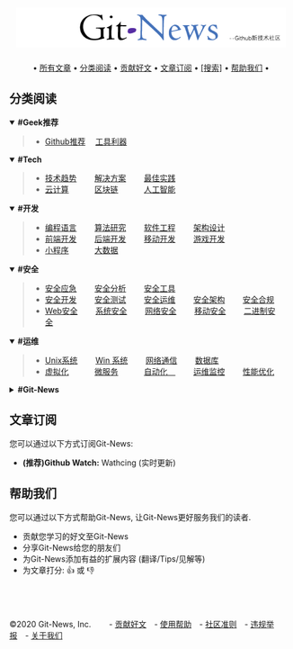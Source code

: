 <h1 align="center">
  	<a href="https://git-news.github.io"><img src="./.git-news/logo.png" alt="Git-News" width="480"></a>
</h1>
<div align="center">
		•
  		<a href="https://github.com/Git-News-Official/git-news.github.io/issues">所有文章</a> •
  		<a href="#分类阅读">分类阅读</a> •
		<a href="https://github.com/Git-News-Official/git-news.github.io/issues/new/choose">贡献好文</a> •
		<a href="#文章订阅">文章订阅</a> •
  		<a href="https://github.com/Git-News-Official/git-news.github.io/issues">[搜索]</a> •
		<a href="#帮助我们">帮助我们</a>
		•
</div>


## 分类阅读

<details open>
	<summary><strong> #Geek推荐 </strong></summary>
	<blockquote>
	<ul>
	<li>
		<a href="https://github.com/Git-News-Official/git-news.github.io/labels/Github推荐" target="_blank">Github推荐</a>&emsp;
		<a href="https://github.com/Git-News-Official/git-news.github.io/labels/工具利器" target="_blank">工具利器</a>&emsp;&emsp;
	</li>
	</ul>
	</blockquote>
</details>


<details open>
	<summary><strong> #Tech </strong></summary>
	<blockquote>
	<ul>
		<li>
			<a href="https://github.com/Git-News-Official/git-news.github.io/labels/技术趋势" target="_blank">技术趋势</a>&emsp;&emsp;
			<a href="https://github.com/Git-News-Official/git-news.github.io/labels/解决方案" target="_blank">解决方案</a>&emsp;&emsp;
			<a href="https://github.com/Git-News-Official/git-news.github.io/labels/最佳实践" target="_blank">最佳实践</a>&emsp;&emsp;
		</li>
		<li>
			<a href="https://github.com/Git-News-Official/git-news.github.io/labels/云计算" target="_blank">云计算</a>&emsp;&emsp;&emsp;
			<a href="https://github.com/Git-News-Official/git-news.github.io/labels/区块链" target="_blank">区块链</a>&emsp;&emsp;&emsp;
			<a href="https://github.com/Git-News-Official/git-news.github.io/labels/人工智能" target="_blank">人工智能</a>&emsp;&emsp;
		</li>
	</ul>
	</blockquote>
</details>

<details open>
	<summary><strong> #开发 </strong></summary>
	<blockquote>
	<ul>
		<li>
			<a href="https://github.com/Git-News-Official/git-news.github.io/labels/编程语言" target="_blank">编程语言</a>&emsp;&emsp;
			<a href="https://github.com/Git-News-Official/git-news.github.io/labels/算法研究" target="_blank">算法研究</a>&emsp;&emsp;
			<a href="https://github.com/Git-News-Official/git-news.github.io/labels/软件工程" target="_blank">软件工程</a>&emsp;&emsp;
			<a href="https://github.com/Git-News-Official/git-news.github.io/labels/架构设计" target="_blank">架构设计</a>&emsp;&emsp;
		</li>
		<li>
			<a href="https://github.com/Git-News-Official/git-news.github.io/labels/前端开发" target="_blank">前端开发</a>&emsp;&emsp;
			<a href="https://github.com/Git-News-Official/git-news.github.io/labels/后端开发" target="_blank">后端开发</a>&emsp;&emsp;
			<a href="https://github.com/Git-News-Official/git-news.github.io/labels/移动开发" target="_blank">移动开发</a>&emsp;&emsp;
			<a href="https://github.com/Git-News-Official/git-news.github.io/labels/游戏开发" target="_blank">游戏开发</a>&emsp;&emsp;
		</li>
		<li>
			<a href="https://github.com/Git-News-Official/git-news.github.io/labels/小程序" target="_blank">小程序</a>&emsp;&emsp;&emsp;
			<a href="https://github.com/Git-News-Official/git-news.github.io/labels/大数据" target="_blank">大数据</a>&emsp;&emsp;&emsp;
		</li>
	</ul>
	</blockquote>
</details>


<details open>
	<summary><strong> #安全 </strong></summary>
	<blockquote>
	<ul>
		<li>
			<a href="https://github.com/Git-News-Official/git-news.github.io/labels/安全应急" target="_blank">安全应急</a>&emsp;&emsp;
			<a href="https://github.com/Git-News-Official/git-news.github.io/labels/安全分析" target="_blank">安全分析</a>&emsp;&emsp;
			<a href="https://github.com/Git-News-Official/git-news.github.io/labels/安全工具" target="_blank">安全工具</a>&emsp;&emsp;
		</li>
		<li>
			<a href="https://github.com/Git-News-Official/git-news.github.io/labels/安全开发" target="_blank">安全开发</a>&emsp;&emsp;
			<a href="https://github.com/Git-News-Official/git-news.github.io/labels/安全测试" target="_blank">安全测试</a>&emsp;&emsp;
			<a href="https://github.com/Git-News-Official/git-news.github.io/labels/安全运维" target="_blank">安全运维</a>&emsp;&emsp;
			<a href="https://github.com/Git-News-Official/git-news.github.io/labels/安全架构" target="_blank">安全架构</a>&emsp;&emsp;
			<a href="https://github.com/Git-News-Official/git-news.github.io/labels/安全合规" target="_blank">安全合规</a>&emsp;&emsp;
		</li>
		<li>
			<a href="https://github.com/Git-News-Official/git-news.github.io/labels/Web安全" target="_blank">Web安全</a>&emsp;&emsp;
			<a href="https://github.com/Git-News-Official/git-news.github.io/labels/系统安全" target="_blank">系统安全</a>&emsp;&emsp;
			<a href="https://github.com/Git-News-Official/git-news.github.io/labels/网络安全" target="_blank">网络安全</a>&emsp;&emsp;
			<a href="https://github.com/Git-News-Official/git-news.github.io/labels/移动安全" target="_blank">移动安全</a>&emsp;&emsp;
			<a href="https://github.com/Git-News-Official/git-news.github.io/labels/二进制安全" target="_blank">二进制安全</a>&emsp;&emsp;
		</li>
	</ul>
	</blockquote>
</details>

<details open>
	<summary><strong> #运维 </strong></summary>
	<blockquote>
	<ul>
		<li>
			<a href="https://github.com/Git-News-Official/git-news.github.io/labels/Unix系统" target="_blank">Unix系统</a>&emsp;&emsp;
			<a href="https://github.com/Git-News-Official/git-news.github.io/labels/Win系统" target="_blank">Win 系统</a>&emsp;&emsp;
			<a href="https://github.com/Git-News-Official/git-news.github.io/labels/网络通信" target="_blank">网络通信</a>&emsp;&emsp;
			<a href="https://github.com/Git-News-Official/git-news.github.io/labels/数据库" target="_blank">数据库</a>&emsp;&emsp;&emsp;
		</li>
		<li>
			<a href="https://github.com/Git-News-Official/git-news.github.io/labels/虚拟化" target="_blank">虚拟化</a>&emsp;&emsp;&emsp;
			<a href="https://github.com/Git-News-Official/git-news.github.io/labels/微服务" target="_blank">微服务</a>&emsp;&emsp;&emsp;
			<a href="https://github.com/Git-News-Official/git-news.github.io/labels/自动化" target="_blank">自动化&emsp;</a>&emsp;&emsp;
			<a href="https://github.com/Git-News-Official/git-news.github.io/labels/运维监控" target="_blank">运维监控</a>&emsp;&emsp;
			<a href="https://github.com/Git-News-Official/git-news.github.io/labels/性能优化" target="_blank">性能优化</a>&emsp;&emsp;
		</li>
	</ul>
	</blockquote>
</details>

<details>
	<summary><strong> #Git-News </strong></summary>
	<blockquote>
	<ul>
		<li>
			<a href="https://github.com/Git-News-Official/git-news.github.io/labels/Git-News社区" target="_blank">Git-News社区</a>&emsp;&emsp;
		</li>
	</ul>
	</blockquote>
</details>


## 文章订阅
您可以通过以下方式订阅Git-News:

- **(推荐)Github Watch:** Wathcing (实时更新)


## 帮助我们
您可以通过以下方式帮助Git-News, 让Git-News更好服务我们的读者.

- 贡献您学习的好文至Git-News
- 分享Git-News给您的朋友们
- 为Git-News添加有益的扩展内容 (翻译/Tips/见解等)
- 为文章打分: 👍 或 👎



## &nbsp;
©2020 Git-News, Inc. &emsp;&emsp;- [贡献好文]()&emsp;- [使用帮助]()&emsp;- [社区准则]()&emsp;- [违规举报]()&emsp;- [关于我们]()
